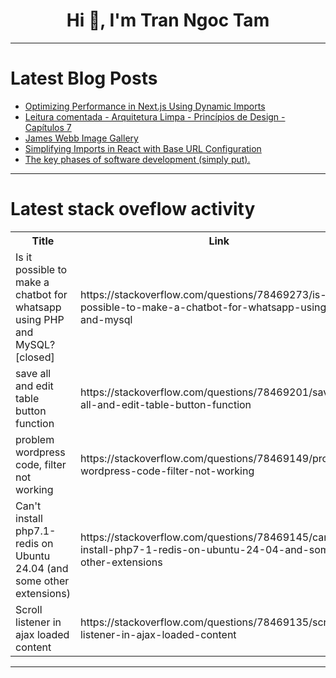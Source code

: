 <h1 align="center">Hi 👋, I'm Tran Ngoc Tam</h1>

---

# Latest Blog Posts 
<!-- BLOG-POST-LIST:START -->
- [Optimizing Performance in Next.js Using Dynamic Imports](https://dev.to/bolajibolajoko51/optimizing-performance-in-nextjs-using-dynamic-imports-5b3)
- [Leitura comentada - Arquitetura Limpa - Princípios de Design - Capítulos 7](https://dev.to/zodh/leitura-comentada-arquitetura-limpa-principios-de-design-capitulos-7-1k77)
- [James Webb Image Gallery](https://dev.to/mattryanmtl/james-webb-image-gallery-pc0)
- [Simplifying Imports in React with Base URL Configuration](https://dev.to/dcs_ink/simplifying-imports-in-react-with-base-url-configuration-32cd)
- [The key phases of software development &lpar;simply put&rpar;.](https://dev.to/audreymengue/the-key-phases-of-software-development-simply-put-3fpf)
<!-- BLOG-POST-LIST:END -->

---

# Latest stack oveflow activity
<table>
  <tr><th>Title</th><th>Link</th></tr>
  <!-- STACKOVERFLOW:START --><tr><td>Is it possible to make a chatbot for whatsapp using PHP and MySQL? [closed]</td><td>https://stackoverflow.com/questions/78469273/is-it-possible-to-make-a-chatbot-for-whatsapp-using-php-and-mysql</td></tr><tr><td>save all and edit table button function</td><td>https://stackoverflow.com/questions/78469201/save-all-and-edit-table-button-function</td></tr><tr><td>problem wordpress code, filter not working</td><td>https://stackoverflow.com/questions/78469149/problem-wordpress-code-filter-not-working</td></tr><tr><td>Can&#39;t install php7.1-redis on Ubuntu 24.04 &lpar;and some other extensions&rpar;</td><td>https://stackoverflow.com/questions/78469145/cant-install-php7-1-redis-on-ubuntu-24-04-and-some-other-extensions</td></tr><tr><td>Scroll listener in ajax loaded content</td><td>https://stackoverflow.com/questions/78469135/scroll-listener-in-ajax-loaded-content</td></tr><!-- STACKOVERFLOW:END -->
</table>

---


